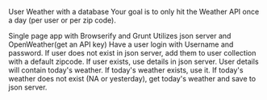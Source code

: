 User Weather with a database
Your goal is to only hit the Weather API once a day (per user or per zip code).

Single page app with Browserify and Grunt
Utilizes json server and OpenWeather(get an API key)
Have a user login with Username and password.
If user does not exist in json server, add them to user collection with a default zipcode.
If user exists, use details in json server.
User details will contain today's weather.
If today's weather exists, use it.
If today's weather does not exist (NA or yesterday), get today's weather and save to json server.


